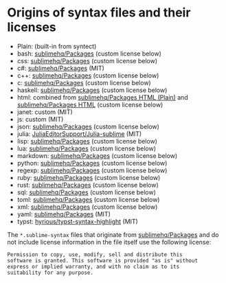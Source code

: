 # Origins of syntax files and their licenses

* Plain: (built-in from syntect)
* bash: [sublimehq/Packages](https://github.com/sublimehq/Packages/blob/759d6eed9b4beed87e602a23303a121c3a6c2fb3/ShellScript/Bash.sublime-syntax) (custom license below)
* css: [sublimehq/Packages](https://github.com/sublimehq/Packages/blob/master/CSS/CSS.sublime-syntax) (custom license below)
* c#: [sublimehq/Packages](https://github.com/sublimehq/Packages/blob/master/C%23/C%23.sublime-syntax) (MIT)
* c++: [sublimehq/Packages](https://github.com/sublimehq/Packages/blob/master/C%2B%2B/C%2B%2B.sublime-syntax) (custom license below)
* c: [sublimehq/Packages](https://github.com/sublimehq/Packages/blob/master/C%2B%2B/C.sublime-syntax) (custom license below)
* haskell: [sublimehq/Packages](https://github.com/sublimehq/Packages/blob/master/Haskell/Haskell.sublime-syntax) (custom license below)
* html: combined from [sublimehq/Packages HTML (Plain)](https://github.com/sublimehq/Packages/blob/master/HTML/HTML%20%28Plain%29.sublime-syntax) and [sublimehq/Packages HTML](https://github.com/sublimehq/Packages/blob/master/HTML/HTML.sublime-syntax) (custom license below)
* janet: custom (MIT)
* js: custom (MIT)
* json: [sublimehq/Packages](https://github.com/sublimehq/Packages/blob/master/JSON/JSON.sublime-syntax) (custom license below)
* julia: [JuliaEditorSupport/Julia-sublime](https://github.com/JuliaEditorSupport/Julia-sublime/blob/master/Julia.sublime-syntax) (MIT)
* lisp: [sublimehq/Packages](https://github.com/sublimehq/Packages/blob/master/Lisp/Lisp.sublime-syntax) (custom license below)
* lua: [sublimehq/Packages](https://github.com/sublimehq/Packages/blob/master/Lua/Lua.sublime-syntax) (custom license below)
* markdown: [sublimehq/Packages](https://github.com/sublimehq/Packages/blob/master/Markdown/Markdown.sublime-syntax) (custom license below)
* python: [sublimehq/Packages](https://github.com/sublimehq/Packages/blob/master/Python/Python.sublime-syntax) (custom license below)
* regexp: [sublimehq/Packages](https://github.com/sublimehq/Packages/blob/master/Regular%20Expressions/RegExp%20%28Basic%29.sublime-syntax) (custom license below)
* ruby: [sublimehq/Packages](https://github.com/sublimehq/Packages/blob/master/Ruby/Ruby.sublime-syntax) (custom license below)
* rust: [sublimehq/Packages](https://github.com/sublimehq/Packages/blob/master/Rust/Rust.sublime-syntax) (custom license below)
* sql: [sublimehq/Packages](https://github.com/sublimehq/Packages/blob/master/SQL/SQL%20%28basic%29.sublime-syntax) (custom license below)
* toml: [sublimehq/Packages](https://github.com/sublimehq/Packages/blob/master/TOML/TOML.sublime-syntax) (custom license below)
* xml: [sublimehq/Packages](https://github.com/sublimehq/Packages/blob/master/XML/XML.sublime-syntax) (custom license below)
* yaml: [sublimehq/Packages](https://github.com/sublimehq/Packages/blob/master/YAML/YAML.sublime-syntax) (MIT)
* typst: [hyrious/typst-syntax-highlight](https://github.com/hyrious/typst-syntax-highlight/blob/main/Typst.sublime-syntax) (MIT)

The `*.sublime-syntax` files that originate from [sublimehq/Packages](https://github.com/sublimehq/Packages) and do not include license information in the file itself use the following license:

    Permission to copy, use, modify, sell and distribute this
    software is granted. This software is provided "as is" without
    express or implied warranty, and with no claim as to its
    suitability for any purpose.

